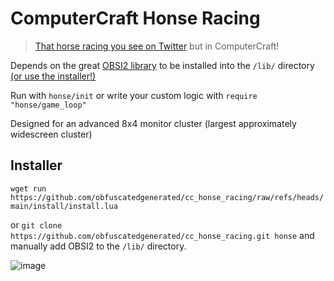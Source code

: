 # ComputerCraft Honse Racing

> [That horse racing you see on Twitter](https://x.com/snakesandrews) but in ComputerCraft!

Depends on the great [OBSI2 library](https://github.com/simadude/obsi2) to be installed into the `/lib/` directory [(or use the installer!)](#installer)

Run with `honse/init` or write your custom logic with `require "honse/game_loop"`

Designed for an advanced 8x4 monitor cluster (largest approximately widescreen cluster)

## Installer

`wget run https://github.com/obfuscatedgenerated/cc_honse_racing/raw/refs/heads/main/install/install.lua`

or `git clone https://github.com/obfuscatedgenerated/cc_honse_racing.git honse` and manually add OBSI2 to the `/lib/` directory.

![image](https://github.com/user-attachments/assets/657e4aef-e772-4995-a871-8e4de941af22)
